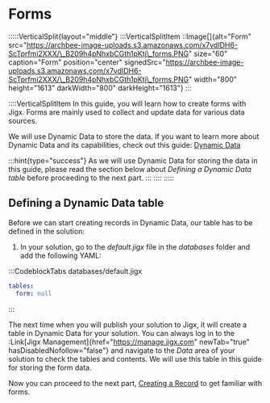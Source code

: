 # Forms

:::::VerticalSplit{layout="middle"} :::VerticalSplitItem ::Image\[]{alt="Form" src="https://archbee-image-uploads.s3.amazonaws.com/x7vdIDH6-ScTprfmi2XXX/\_B209h4pNhxbCGth1pKtj\_forms.PNG" size="60" caption="Form" position="center" signedSrc="https://archbee-image-uploads.s3.amazonaws.com/x7vdIDH6-ScTprfmi2XXX/\_B209h4pNhxbCGth1pKtj\_forms.PNG" width="800" height="1613" darkWidth="800" darkHeight="1613"} :::

::::VerticalSplitItem In this guide, you will learn how to create forms with Jigx. Forms are mainly used to collect and update data for various data sources.

We will use Dynamic Data to store the data. If you want to learn more about Dynamic Data and its capabilities, check out this guide: [Dynamic Data](../../../data/data-providers/dynamic-data/dynamic-data.md)

:::hint{type="success"} As we will use Dynamic Data for storing the data in this guide, please read the section below about _Defining a Dynamic Data table_ before proceeding to the next part. ::: :::: :::::

## Defining a Dynamic Data table

Before we can start creating records in Dynamic Data, our table has to be defined in the solution:

1. In your solution, go to the _default.jigx_ file in the _databases_ folder and add the following YAML:

:::CodeblockTabs databases/default.jigx

```yaml
tables:
  form: null
```

:::

The next time when you will publish your solution to Jigx, it will create a table in Dynamic Data for your solution. You can always log in to the :Link\[Jigx Management]{href="https://manage.jigx.com" newTab="true" hasDisabledNofollow="false"} and navigate to the _Data_ area of your solution to check the tables and contents. We will use this table in this guide for storing the form data.

Now you can proceed to the next part, [Creating a Record](creating-a-record.md) to get familiar with forms.
